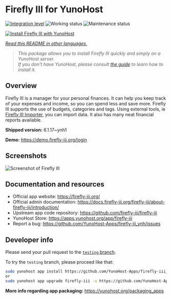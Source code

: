 <!--
N.B.: This README was automatically generated by <https://github.com/YunoHost/apps/tree/master/tools/readme_generator>
It shall NOT be edited by hand.
-->

# Firefly III for YunoHost

[![Integration level](https://dash.yunohost.org/integration/firefly-iii.svg)](https://dash.yunohost.org/appci/app/firefly-iii) ![Working status](https://ci-apps.yunohost.org/ci/badges/firefly-iii.status.svg) ![Maintenance status](https://ci-apps.yunohost.org/ci/badges/firefly-iii.maintain.svg)

[![Install Firefly III with YunoHost](https://install-app.yunohost.org/install-with-yunohost.svg)](https://install-app.yunohost.org/?app=firefly-iii)

*[Read this README in other languages.](./ALL_README.md)*

> *This package allows you to install Firefly III quickly and simply on a YunoHost server.*  
> *If you don't have YunoHost, please consult [the guide](https://yunohost.org/install) to learn how to install it.*

## Overview

Firefly III is a manager for your personal finances. It can help you keep track of your expenses and income, so you can spend less and save more. Firefly III supports the use of budgets, categories and tags. Using external tools, ie [Firefly III Importer](https://github.com/YunoHost-Apps/firefly-iii-di_ynh), you can import data. It also has many neat financial reports available.


**Shipped version:** 6.1.17~ynh1

**Demo:** <https://demo.firefly-iii.org/login>

## Screenshots

![Screenshot of Firefly III](./doc/screenshots/imac-complete.png)

## Documentation and resources

- Official app website: <https://firefly-iii.org/>
- Official admin documentation: <https://docs.firefly-iii.org/firefly-iii/about-firefly-iii/introduction/>
- Upstream app code repository: <https://github.com/firefly-iii/firefly-iii>
- YunoHost Store: <https://apps.yunohost.org/app/firefly-iii>
- Report a bug: <https://github.com/YunoHost-Apps/firefly-iii_ynh/issues>

## Developer info

Please send your pull request to the [`testing` branch](https://github.com/YunoHost-Apps/firefly-iii_ynh/tree/testing).

To try the `testing` branch, please proceed like that:

```bash
sudo yunohost app install https://github.com/YunoHost-Apps/firefly-iii_ynh/tree/testing --debug
or
sudo yunohost app upgrade firefly-iii -u https://github.com/YunoHost-Apps/firefly-iii_ynh/tree/testing --debug
```

**More info regarding app packaging:** <https://yunohost.org/packaging_apps>
